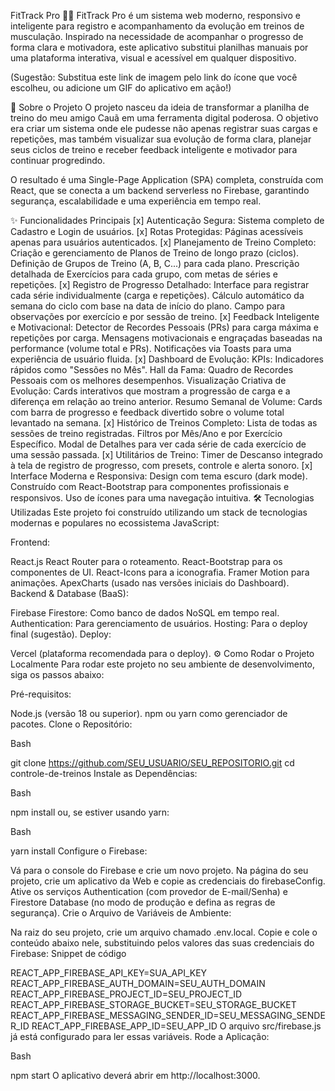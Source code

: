 FitTrack Pro 🏋️‍♂️
FitTrack Pro é um sistema web moderno, responsivo e inteligente para registro e acompanhamento da evolução em treinos de musculação. Inspirado na necessidade de acompanhar o progresso de forma clara e motivadora, este aplicativo substitui planilhas manuais por uma plataforma interativa, visual e acessível em qualquer dispositivo.

(Sugestão: Substitua este link de imagem pelo link do ícone que você escolheu, ou adicione um GIF do aplicativo em ação!)

🚀 Sobre o Projeto
O projeto nasceu da ideia de transformar a planilha de treino do meu amigo Cauã em uma ferramenta digital poderosa. O objetivo era criar um sistema onde ele pudesse não apenas registrar suas cargas e repetições, mas também visualizar sua evolução de forma clara, planejar seus ciclos de treino e receber feedback inteligente e motivador para continuar progredindo.

O resultado é uma Single-Page Application (SPA) completa, construída com React, que se conecta a um backend serverless no Firebase, garantindo segurança, escalabilidade e uma experiência em tempo real.

✨ Funcionalidades Principais
[x] Autenticação Segura: Sistema completo de Cadastro e Login de usuários.
[x] Rotas Protegidas: Páginas acessíveis apenas para usuários autenticados.
[x] Planejamento de Treino Completo:
Criação e gerenciamento de Planos de Treino de longo prazo (ciclos).
Definição de Grupos de Treino (A, B, C...) para cada plano.
Prescrição detalhada de Exercícios para cada grupo, com metas de séries e repetições.
[x] Registro de Progresso Detalhado:
Interface para registrar cada série individualmente (carga e repetições).
Cálculo automático da semana do ciclo com base na data de início do plano.
Campo para observações por exercício e por sessão de treino.
[x] Feedback Inteligente e Motivacional:
Detector de Recordes Pessoais (PRs) para carga máxima e repetições por carga.
Mensagens motivacionais e engraçadas baseadas na performance (volume total e PRs).
Notificações via Toasts para uma experiência de usuário fluida.
[x] Dashboard de Evolução:
KPIs: Indicadores rápidos como "Sessões no Mês".
Hall da Fama: Quadro de Recordes Pessoais com os melhores desempenhos.
Visualização Criativa de Evolução: Cards interativos que mostram a progressão de carga e a diferença em relação ao treino anterior.
Resumo Semanal de Volume: Cards com barra de progresso e feedback divertido sobre o volume total levantado na semana.
[x] Histórico de Treinos Completo:
Lista de todas as sessões de treino registradas.
Filtros por Mês/Ano e por Exercício Específico. <!-- end list -->
Modal de Detalhes para ver cada série de cada exercício de uma sessão passada.
[x] Utilitários de Treino:
Timer de Descanso integrado à tela de registro de progresso, com presets, controle e alerta sonoro.
[x] Interface Moderna e Responsiva:
Design com tema escuro (dark mode).
Construído com React-Bootstrap para componentes profissionais e responsivos.
Uso de ícones para uma navegação intuitiva.
🛠️ Tecnologias Utilizadas
Este projeto foi construído utilizando um stack de tecnologias modernas e populares no ecossistema JavaScript:

Frontend:

React.js
React Router para o roteamento.
React-Bootstrap para os componentes de UI.
React-Icons para a iconografia.
Framer Motion para animações.
ApexCharts (usado nas versões iniciais do Dashboard).
Backend & Database (BaaS):

Firebase
Firestore: Como banco de dados NoSQL em tempo real.
Authentication: Para gerenciamento de usuários.
Hosting: Para o deploy final (sugestão).
Deploy:

Vercel (plataforma recomendada para o deploy).
⚙️ Como Rodar o Projeto Localmente
Para rodar este projeto no seu ambiente de desenvolvimento, siga os passos abaixo:

Pré-requisitos:

Node.js (versão 18 ou superior).
npm ou yarn como gerenciador de pacotes.
Clone o Repositório:

Bash

git clone https://github.com/SEU_USUARIO/SEU_REPOSITORIO.git
cd controle-de-treinos
Instale as Dependências:

Bash

npm install
ou, se estiver usando yarn:

Bash

yarn install
Configure o Firebase:

Vá para o console do Firebase e crie um novo projeto.
Na página do seu projeto, crie um aplicativo da Web e copie as credenciais do firebaseConfig.
Ative os serviços Authentication (com provedor de E-mail/Senha) e Firestore Database (no modo de produção e defina as regras de segurança).
Crie o Arquivo de Variáveis de Ambiente:

Na raiz do seu projeto, crie um arquivo chamado .env.local.
Copie e cole o conteúdo abaixo nele, substituindo pelos valores das suas credenciais do Firebase:
Snippet de código

REACT_APP_FIREBASE_API_KEY=SUA_API_KEY
REACT_APP_FIREBASE_AUTH_DOMAIN=SEU_AUTH_DOMAIN
REACT_APP_FIREBASE_PROJECT_ID=SEU_PROJECT_ID
REACT_APP_FIREBASE_STORAGE_BUCKET=SEU_STORAGE_BUCKET
REACT_APP_FIREBASE_MESSAGING_SENDER_ID=SEU_MESSAGING_SENDER_ID
REACT_APP_FIREBASE_APP_ID=SEU_APP_ID
O arquivo src/firebase.js já está configurado para ler essas variáveis.
Rode a Aplicação:

Bash

npm start
O aplicativo deverá abrir em http://localhost:3000.